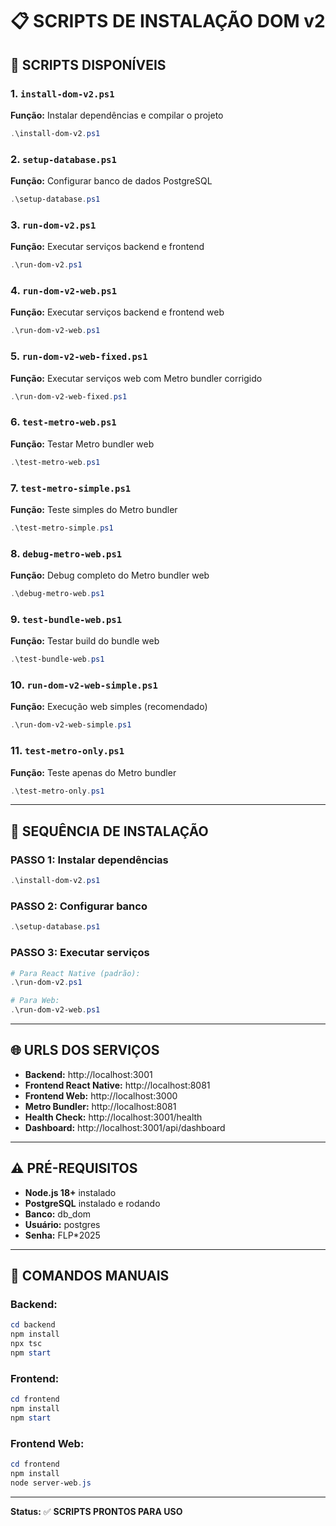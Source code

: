 # 📋 SCRIPTS DE INSTALAÇÃO DOM v2

## 🎯 **SCRIPTS DISPONÍVEIS**

### **1. `install-dom-v2.ps1`**
**Função:** Instalar dependências e compilar o projeto
```powershell
.\install-dom-v2.ps1
```

### **2. `setup-database.ps1`**
**Função:** Configurar banco de dados PostgreSQL
```powershell
.\setup-database.ps1
```

### **3. `run-dom-v2.ps1`**
**Função:** Executar serviços backend e frontend
```powershell
.\run-dom-v2.ps1
```

### **4. `run-dom-v2-web.ps1`**
**Função:** Executar serviços backend e frontend web
```powershell
.\run-dom-v2-web.ps1
```

### **5. `run-dom-v2-web-fixed.ps1`**
**Função:** Executar serviços web com Metro bundler corrigido
```powershell
.\run-dom-v2-web-fixed.ps1
```

### **6. `test-metro-web.ps1`**
**Função:** Testar Metro bundler web
```powershell
.\test-metro-web.ps1
```

### **7. `test-metro-simple.ps1`**
**Função:** Teste simples do Metro bundler
```powershell
.\test-metro-simple.ps1
```

### **8. `debug-metro-web.ps1`**
**Função:** Debug completo do Metro bundler web
```powershell
.\debug-metro-web.ps1
```

### **9. `test-bundle-web.ps1`**
**Função:** Testar build do bundle web
```powershell
.\test-bundle-web.ps1
```

### **10. `run-dom-v2-web-simple.ps1`**
**Função:** Execução web simples (recomendado)
```powershell
.\run-dom-v2-web-simple.ps1
```

### **11. `test-metro-only.ps1`**
**Função:** Teste apenas do Metro bundler
```powershell
.\test-metro-only.ps1
```

---

## 🚀 **SEQUÊNCIA DE INSTALAÇÃO**

### **PASSO 1: Instalar dependências**
```powershell
.\install-dom-v2.ps1
```

### **PASSO 2: Configurar banco**
```powershell
.\setup-database.ps1
```

### **PASSO 3: Executar serviços**
```powershell
# Para React Native (padrão):
.\run-dom-v2.ps1

# Para Web:
.\run-dom-v2-web.ps1
```

---

## 🌐 **URLS DOS SERVIÇOS**

- **Backend:** http://localhost:3001
- **Frontend React Native:** http://localhost:8081
- **Frontend Web:** http://localhost:3000
- **Metro Bundler:** http://localhost:8081
- **Health Check:** http://localhost:3001/health
- **Dashboard:** http://localhost:3001/api/dashboard

---

## ⚠️ **PRÉ-REQUISITOS**

- **Node.js 18+** instalado
- **PostgreSQL** instalado e rodando
- **Banco:** db_dom
- **Usuário:** postgres
- **Senha:** FLP*2025

---

## 🔧 **COMANDOS MANUAIS**

### **Backend:**
```powershell
cd backend
npm install
npx tsc
npm start
```

### **Frontend:**
```powershell
cd frontend
npm install
npm start
```

### **Frontend Web:**
```powershell
cd frontend
npm install
node server-web.js
```

---

**Status:** ✅ **SCRIPTS PRONTOS PARA USO** 